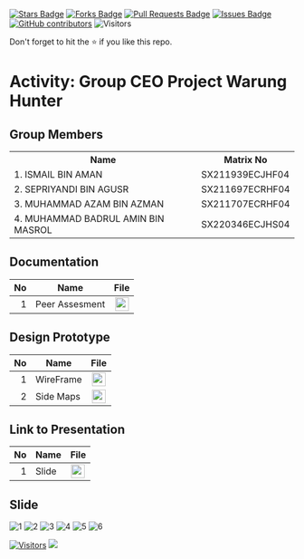 <a href="https://github.com/drshahizan/software-engineering/stargazers"><img src="https://img.shields.io/github/stars/drshahizan/software-engineering" alt="Stars Badge"/></a>
<a href="https://github.com/drshahizan/software-engineering/network/members"><img src="https://img.shields.io/github/forks/drshahizan/software-engineering" alt="Forks Badge"/></a>
<a href="https://github.com/drshahizan/software-engineering/pulls"><img src="https://img.shields.io/github/issues-pr/drshahizan/software-engineering" alt="Pull Requests Badge"/></a>
<a href="https://github.com/drshahizan/software-engineering/issues"><img src="https://img.shields.io/github/issues/drshahizan/software-engineering" alt="Issues Badge"/></a>
<a href="https://github.com/drshahizan/software-engineering/graphs/contributors"><img alt="GitHub contributors" src="https://img.shields.io/github/contributors/drshahizan/software-engineering?color=2b9348"></a>
![Visitors](https://api.visitorbadge.io/api/visitors?path=https%3A%2F%2Fgithub.com%2Fdrshahizan%2Fsoftware-engineering&labelColor=%23d9e3f0&countColor=%23697689&style=flat)


Don't forget to hit the :star: if you like this repo.

# Activity: Group CEO Project Warung Hunter

## Group Members
<table>
  <tr>
    <th>Name</th>
    <th>Matrix No</th>
  </tr>
  <tr>
    <td>1.  ISMAIL BIN AMAN</td>
    <td>SX211939ECJHF04</td>
  </tr>
    <tr>
    <td>2. SEPRIYANDI BIN AGUSR</td>
    <td>SX211697ECRHF04</td>
  </tr>
    <tr>
    <td>3. MUHAMMAD AZAM BIN AZMAN</td>
    <td>SX211707ECRHF04</td>
  </tr>
    <tr>
    <td>4. MUHAMMAD BADRUL AMIN BIN MASROL</td>
    <td>SX220346ECJHS04</td>
  </tr>
</table>

## Documentation
| No | Name |File | 
| -----:| ----- | :------: | 
|1| Peer Assesment | <a href="https://github.com/drshahizan/learn-php/blob/main/project/3-web/submission/CEO/Warung_hunterv1.0/PEER%20REVIEW%20ASSESSMENT.docx" ><img src="https://raw.githubusercontent.com/drshahizan/software-engineering/main/images/document1.png" width="24px" height="24px" ></a>|

## Design Prototype
| No | Name |File | 
| -----:| ----- | :------: | 
|1| WireFrame | <a href="https://www.figma.com/file/UmASKyECRTO8jXwErgflDk/WireFrame?type=design&node-id=0%3A1&mode=design&t=kaEnbLKObmQ4imB0-1"><img src="https://raw.githubusercontent.com/drshahizan/software-engineering/fa23f96100aedccb8c634fba496ebcfc9968b9ee/images/figma.svg" width="24px" height="24px" ></a>|
|2| Side Maps| <a href="https://www.figma.com/file/ZJm924nXNxQBA4aGT2YN8i/Side-Maps?type=design&mode=design&t=aYAXZbhHz4bGdGdH-1" ><img src="https://raw.githubusercontent.com/drshahizan/software-engineering/fa23f96100aedccb8c634fba496ebcfc9968b9ee/images/figma.svg" width="24px" height="24px" ></a>|

## Link to Presentation
| No | Name |File | 
| -----:| ----- | :------: | 
|1| Slide  | <a href="https://www.canva.com/design/DAFoBuyF-j0/aL5ii0P_2ZRJ_Kwhxsodsw/edit?utm_content=DAFoBuyF-j0&utm_campaign=designshare&utm_medium=link2&utm_source=sharebutton"><img src="https://github.com/drshahizan/learn-php/blob/main/project/3-web/submission/CEO/Warung_hunterv1.0/images/Canva_icon_2021.svg.png" width="24px" height="24px" ></a>|

## Slide
![1](https://github.com/drshahizan/learn-php/blob/main/project/3-web/submission/CEO/Warung_hunterv1.0/images/Slide%201.jpg)
![2](https://github.com/drshahizan/learn-php/blob/main/project/3-web/submission/CEO/Warung_hunterv1.0/images/Slide%202.jpg)
![3](https://github.com/drshahizan/learn-php/blob/main/project/3-web/submission/CEO/Warung_hunterv1.0/images/Slide%203.jpg)
![4](https://github.com/drshahizan/learn-php/blob/main/project/3-web/submission/CEO/Warung_hunterv1.0/images/Slide%204.jpg)
![5](https://github.com/drshahizan/learn-php/blob/main/project/3-web/submission/CEO/Warung_hunterv1.0/images/Slide%205.jpg)
![6](https://github.com/drshahizan/learn-php/blob/main/project/3-web/submission/CEO/Warung_hunterv1.0/images/Slide%206.jpg)


[![Visitors](https://api.visitorbadge.io/api/visitors?path=https%3A%2F%2Fgithub.com%2Fdrshahizan&labelColor=%23697689&countColor=%23555555&style=plastic)](https://visitorbadge.io/status?path=https%3A%2F%2Fgithub.com%2Fdrshahizan)
![](https://hit.yhype.me/github/profile?user_id=81284918)


